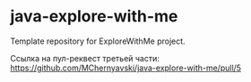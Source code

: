 # java-explore-with-me

Template repository for ExploreWithMe project.


Ссылка на пул-реквест третьей части: https://github.com/MChernyavski/java-explore-with-me/pull/5 

